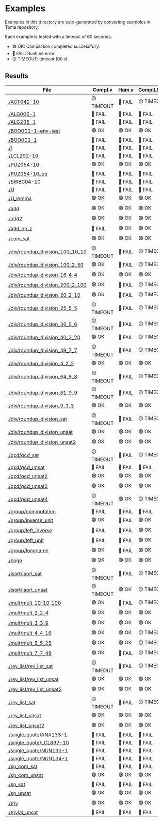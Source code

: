 # Examples

Examples in this directory are auto-generated by converting examples in Toma repository.

Each example is tested with a timeout of 60 seconds.
- 🟢 OK: Compilation completed successfully.
- 🔴 FAIL: Runtime error.
- 🟡 TIMEOUT: timeout (60 s).

## Results

| File | Compl.v | Ham.v | ComplLPO.v |
|---|---|---|---|
| [./AGT042-10](./AGT042-10) | 🟡 TIMEOUT | 🔴 FAIL | 🟡 TIMEOUT |
| [./ALG006-1](./ALG006-1) | 🔴 FAIL | 🔴 FAIL | 🔴 FAIL |
| [./ALG235-1](./ALG235-1) | 🔴 FAIL | 🔴 FAIL | 🔴 FAIL |
| [./BOO001-1-env-test](./BOO001-1-env-test) | 🟢 OK | 🟢 OK | 🟢 OK |
| [./BOO001-1](./BOO001-1) | 🔴 FAIL | 🔴 FAIL | 🔴 FAIL |
| [./I](./I) | 🔴 FAIL | 🔴 FAIL | 🔴 FAIL |
| [./LCL292-10](./LCL292-10) | 🔴 FAIL | 🔴 FAIL | 🔴 FAIL |
| [./PUZ054-10](./PUZ054-10) | 🟢 OK | 🟢 OK | 🟢 OK |
| [./PUZ054-10_eq](./PUZ054-10_eq) | 🔴 FAIL | 🔴 FAIL | 🔴 FAIL |
| [./SWB004-10](./SWB004-10) | 🔴 FAIL | 🔴 FAIL | 🔴 FAIL |
| [./U](./U) | 🔴 FAIL | 🔴 FAIL | 🔴 FAIL |
| [./U_lemma](./U_lemma) | 🟢 OK | 🟢 OK | 🟢 OK |
| [./add](./add) | 🟢 OK | 🟢 OK | 🟢 OK |
| [./add2](./add2) | 🟢 OK | 🟢 OK | 🟢 OK |
| [./add_on_z](./add_on_z) | 🔴 FAIL | 🟢 OK | 🟢 OK |
| [./com_sat](./com_sat) | 🟢 OK | 🟢 OK | 🟢 OK |
| [./div/roundup_division_100_10_10](./div/roundup_division_100_10_10) | 🟡 TIMEOUT | 🔴 FAIL | 🟡 TIMEOUT |
| [./div/roundup_division_100_2_50](./div/roundup_division_100_2_50) | 🟢 OK | 🔴 FAIL | 🟡 TIMEOUT |
| [./div/roundup_division_16_4_4](./div/roundup_division_16_4_4) | 🟢 OK | 🟢 OK | 🟢 OK |
| [./div/roundup_division_200_2_100](./div/roundup_division_200_2_100) | 🟢 OK | 🔴 FAIL | 🟡 TIMEOUT |
| [./div/roundup_division_20_2_10](./div/roundup_division_20_2_10) | 🟢 OK | 🔴 FAIL | 🟡 TIMEOUT |
| [./div/roundup_division_25_5_5](./div/roundup_division_25_5_5) | 🟡 TIMEOUT | 🔴 FAIL | 🟡 TIMEOUT |
| [./div/roundup_division_36_6_6](./div/roundup_division_36_6_6) | 🟡 TIMEOUT | 🔴 FAIL | 🟡 TIMEOUT |
| [./div/roundup_division_40_2_20](./div/roundup_division_40_2_20) | 🟢 OK | 🔴 FAIL | 🟡 TIMEOUT |
| [./div/roundup_division_49_7_7](./div/roundup_division_49_7_7) | 🟡 TIMEOUT | 🔴 FAIL | 🟡 TIMEOUT |
| [./div/roundup_division_4_2_2](./div/roundup_division_4_2_2) | 🟢 OK | 🟢 OK | 🟢 OK |
| [./div/roundup_division_64_8_8](./div/roundup_division_64_8_8) | 🟡 TIMEOUT | 🔴 FAIL | 🟡 TIMEOUT |
| [./div/roundup_division_81_9_9](./div/roundup_division_81_9_9) | 🟡 TIMEOUT | 🔴 FAIL | 🟡 TIMEOUT |
| [./div/roundup_division_9_3_3](./div/roundup_division_9_3_3) | 🟢 OK | 🟢 OK | 🟢 OK |
| [./div/roundup_division_sat](./div/roundup_division_sat) | 🟡 TIMEOUT | 🔴 FAIL | 🟡 TIMEOUT |
| [./div/roundup_division_unsat](./div/roundup_division_unsat) | 🟢 OK | 🟢 OK | 🟢 OK |
| [./div/roundup_division_unsat2](./div/roundup_division_unsat2) | 🟢 OK | 🟢 OK | 🟢 OK |
| [./gcd/gcd_sat](./gcd/gcd_sat) | 🟡 TIMEOUT | 🔴 FAIL | 🟡 TIMEOUT |
| [./gcd/gcd_unsat](./gcd/gcd_unsat) | 🔴 FAIL | 🔴 FAIL | 🔴 FAIL |
| [./gcd/gcd_unsat2](./gcd/gcd_unsat2) | 🟢 OK | 🟢 OK | 🟢 OK |
| [./gcd/gcd_unsat3](./gcd/gcd_unsat3) | 🟢 OK | 🟢 OK | 🟢 OK |
| [./gcd/gcd_unsat4](./gcd/gcd_unsat4) | 🟡 TIMEOUT | 🟢 OK | 🟡 TIMEOUT |
| [./group/commutation](./group/commutation) | 🔴 FAIL | 🔴 FAIL | 🔴 FAIL |
| [./group/inverse_unit](./group/inverse_unit) | 🟢 OK | 🔴 FAIL | 🟢 OK |
| [./group/left_inverse](./group/left_inverse) | 🔴 FAIL | 🔴 FAIL | 🟢 OK |
| [./group/left_unit](./group/left_unit) | 🔴 FAIL | 🔴 FAIL | 🟢 OK |
| [./group/longname](./group/longname) | 🟢 OK | 🔴 FAIL | 🟢 OK |
| [./hoge](./hoge) | 🟢 OK | 🟢 OK | 🟢 OK |
| [./isort/isort_sat](./isort/isort_sat) | 🟡 TIMEOUT | 🔴 FAIL | 🟡 TIMEOUT |
| [./isort/isort_unsat](./isort/isort_unsat) | 🟡 TIMEOUT | 🟢 OK | 🟡 TIMEOUT |
| [./mult/mult_10_10_100](./mult/mult_10_10_100) | 🟢 OK | 🔴 FAIL | 🟡 TIMEOUT |
| [./mult/mult_2_2_4](./mult/mult_2_2_4) | 🟢 OK | 🟢 OK | 🟢 OK |
| [./mult/mult_3_3_9](./mult/mult_3_3_9) | 🟢 OK | 🟢 OK | 🟢 OK |
| [./mult/mult_4_4_16](./mult/mult_4_4_16) | 🟢 OK | 🟢 OK | 🟡 TIMEOUT |
| [./mult/mult_5_5_25](./mult/mult_5_5_25) | 🟢 OK | 🟢 OK | 🟡 TIMEOUT |
| [./mult/mult_7_7_49](./mult/mult_7_7_49) | 🟢 OK | 🔴 FAIL | 🟡 TIMEOUT |
| [./rev_list/rev_list_sat](./rev_list/rev_list_sat) | 🟡 TIMEOUT | 🔴 FAIL | 🟡 TIMEOUT |
| [./rev_list/rev_list_unsat](./rev_list/rev_list_unsat) | 🟢 OK | 🟢 OK | 🟢 OK |
| [./rev_list/rev_list_unsat2](./rev_list/rev_list_unsat2) | 🟢 OK | 🟢 OK | 🟢 OK |
| [./rev_list_sat](./rev_list_sat) | 🟡 TIMEOUT | 🔴 FAIL | 🟡 TIMEOUT |
| [./rev_list_unsat](./rev_list_unsat) | 🟢 OK | 🟢 OK | 🟢 OK |
| [./rev_list_unsat2](./rev_list_unsat2) | 🟢 OK | 🟢 OK | 🟢 OK |
| [./single_quote/ANA133-1](./single_quote/ANA133-1) | 🔴 FAIL | 🔴 FAIL | 🔴 FAIL |
| [./single_quote/LCL897-10](./single_quote/LCL897-10) | 🔴 FAIL | 🔴 FAIL | 🔴 FAIL |
| [./single_quote/NUN133-1](./single_quote/NUN133-1) | 🔴 FAIL | 🔴 FAIL | 🔴 FAIL |
| [./single_quote/NUN134-1](./single_quote/NUN134-1) | 🔴 FAIL | 🔴 FAIL | 🔴 FAIL |
| [./sp_com_sat](./sp_com_sat) | 🔴 FAIL | 🔴 FAIL | 🔴 FAIL |
| [./sp_com_unsat](./sp_com_unsat) | 🟢 OK | 🟢 OK | 🟢 OK |
| [./sp_sat](./sp_sat) | 🔴 FAIL | 🔴 FAIL | 🔴 FAIL |
| [./sp_unsat](./sp_unsat) | 🟢 OK | 🟢 OK | 🟢 OK |
| [./triv](./triv) | 🟢 OK | 🟢 OK | 🟢 OK |
| [./trivial_unsat](./trivial_unsat) | 🔴 FAIL | 🔴 FAIL | 🔴 FAIL |
